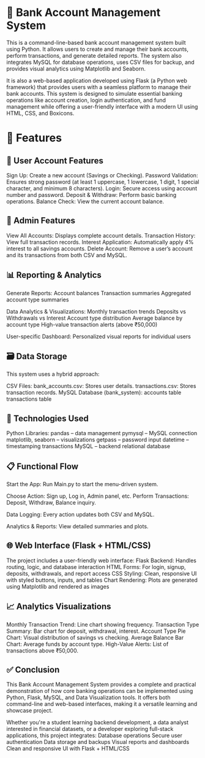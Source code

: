 # 🏦 Bank Account Management System

This is a command-line-based bank account management system built using Python. It allows users to create and manage their bank accounts, perform transactions, and generate detailed reports. The system also integrates MySQL for database operations, uses CSV files for backup, and provides visual analytics using Matplotlib and Seaborn.

It is also a web-based application developed using Flask (a Python web framework) that provides users with a seamless platform to manage their bank accounts. 
This system is designed to simulate essential banking operations like account creation, login authentication, 
and fund management while offering a user-friendly interface with a modern UI using HTML, CSS, and Boxicons.

# 📌 Features
## 🔐 User Account Features

Sign Up: Create a new account (Savings or Checking).
Password Validation: Ensures strong password (at least 1 uppercase, 1 lowercase, 1 digit, 1 special character, and minimum 8 characters).
Login: Secure access using account number and password.
Deposit & Withdraw: Perform basic banking operations.
Balance Check: View the current account balance.

## 🏦 Admin Features

View All Accounts: Displays complete account details.
Transaction History: View full transaction records.
Interest Application: Automatically apply 4% interest to all savings accounts.
Delete Account: Remove a user’s account and its transactions from both CSV and MySQL.

## 📊 Reporting & Analytics

Generate Reports:
                Account balances
                Transaction summaries
                Aggregated account type summaries

Data Analytics & Visualizations:
                              Monthly transaction trends
                              Deposits vs Withdrawals vs Interest
                              Account type distribution
                              Average balance by account type
                              High-value transaction alerts (above ₹50,000)

User-specific Dashboard: Personalized visual reports for individual users

## 🗃️ Data Storage

This system uses a hybrid approach:

CSV Files:
bank_accounts.csv: Stores user details.
transactions.csv: Stores transaction records.
MySQL Database (bank_system):
accounts table
transactions table

## 🧰 Technologies Used

Python Libraries:
pandas – data management
pymysql – MySQL connection
matplotlib, seaborn – visualizations
getpass – password input
datetime – timestamping transactions
MySQL – backend relational database

## 📋 Functional Flow

Start the App: Run Main.py to start the menu-driven system.

Choose Action:
Sign up, Log in, Admin panel, etc.
Perform Transactions: Deposit, Withdraw, Balance inquiry.

Data Logging:
Every action updates both CSV and MySQL.

Analytics & Reports:
View detailed summaries and plots.

## 🌐 Web Interface (Flask + HTML/CSS)

The project includes a user-friendly web interface:
Flask Backend: Handles routing, logic, and database interaction
HTML Forms: For login, signup, deposits, withdrawals, and report access
CSS Styling: Clean, responsive UI with styled buttons, inputs, and tables
Chart Rendering: Plots are generated using Matplotlib and rendered as images

## 📈 Analytics Visualizations

Monthly Transaction Trend: Line chart showing frequency.
Transaction Type Summary: Bar chart for deposit, withdrawal, interest.
Account Type Pie Chart: Visual distribution of savings vs checking.
Average Balance Bar Chart: Average funds by account type.
High-Value Alerts: List of transactions above ₹50,000.

## ✅ Conclusion

This Bank Account Management System provides a complete and practical demonstration of how core banking operations can be implemented using Python, Flask, MySQL, and Data Visualization tools. It offers both command-line and web-based interfaces, making it a versatile learning and showcase project.

Whether you're a student learning backend development, a data analyst interested in financial datasets, or a developer exploring full-stack applications, this project integrates:
Database operations
Secure user authentication
Data storage and backups
Visual reports and dashboards
Clean and responsive UI with Flask + HTML/CSS
